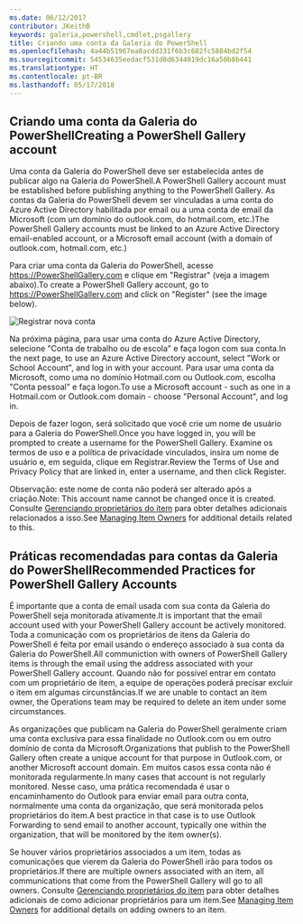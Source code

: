 ```yaml
---
ms.date: 06/12/2017
contributor: JKeithB
keywords: galeria,powershell,cmdlet,psgallery
title: Criando uma conta da Galeria do PowerShell
ms.openlocfilehash: 4a44b51967ea8acdd331f6b3c682fc5884bd2f54
ms.sourcegitcommit: 54534635eedacf531d8d6344019dc16a50b8b441
ms.translationtype: HT
ms.contentlocale: pt-BR
ms.lasthandoff: 05/17/2018
---
```

## <a name="creating-a-powershell-gallery-account"></a><span data-ttu-id="c5f27-103">Criando uma conta da Galeria do PowerShell</span><span class="sxs-lookup"><span data-stu-id="c5f27-103">Creating a PowerShell Gallery account</span></span>

<span data-ttu-id="c5f27-104">Uma conta da Galeria do PowerShell deve ser estabelecida antes de publicar algo na Galeria do PowerShell.</span><span class="sxs-lookup"><span data-stu-id="c5f27-104">A PowerShell Gallery account must be established before publishing anything to the PowerShell Gallery.</span></span>
<span data-ttu-id="c5f27-105">As contas da Galeria do PowerShell devem ser vinculadas a uma conta do Azure Active Directory habilitada por email ou a uma conta de email da Microsoft (com um domínio do outlook.com, do hotmail.com, etc.)</span><span class="sxs-lookup"><span data-stu-id="c5f27-105">The PowerShell Gallery accounts must be linked to an Azure Active Directory email-enabled account, or a Microsoft email account (with a domain of outlook.com, hotmail.com, etc.)</span></span>

<span data-ttu-id="c5f27-106">Para criar uma conta da Galeria do PowerShell, acesse https://PowerShellGallery.com e clique em "Registrar" (veja a imagem abaixo).</span><span class="sxs-lookup"><span data-stu-id="c5f27-106">To create a PowerShell Gallery account, go to https://PowerShellGallery.com and click on "Register" (see the image below).</span></span>

![Registrar nova conta](../../Images/CreatingAccount-Register.png)

<span data-ttu-id="c5f27-108">Na próxima página, para usar uma conta do Azure Active Directory, selecione "Conta de trabalho ou de escola" e faça logon com sua conta.</span><span class="sxs-lookup"><span data-stu-id="c5f27-108">In the next page, to use an Azure Active Directory account, select "Work or School Account", and log in with your account.</span></span>
<span data-ttu-id="c5f27-109">Para usar uma conta da Microsoft, como uma no domínio Hotmail.com ou Outlook.com, escolha "Conta pessoal" e faça logon.</span><span class="sxs-lookup"><span data-stu-id="c5f27-109">To use a Microsoft account - such as one in a Hotmail.com or Outlook.com domain - choose "Personal Account", and log in.</span></span>

<span data-ttu-id="c5f27-110">Depois de fazer logon, será solicitado que você crie um nome de usuário para a Galeria do PowerShell.</span><span class="sxs-lookup"><span data-stu-id="c5f27-110">Once you have logged in, you will be prompted to create a username for the PowerShell Gallery.</span></span>
<span data-ttu-id="c5f27-111">Examine os termos de uso e a política de privacidade vinculados, insira um nome de usuário e, em seguida, clique em Registrar.</span><span class="sxs-lookup"><span data-stu-id="c5f27-111">Review the Terms of Use and Privacy Policy that are linked in, enter a username, and then click Register.</span></span>

<span data-ttu-id="c5f27-112">Observação: este nome de conta não poderá ser alterado após a criação.</span><span class="sxs-lookup"><span data-stu-id="c5f27-112">Note: This account name cannot be changed once it is created.</span></span>
<span data-ttu-id="c5f27-113">Consulte [Gerenciando proprietários do item](https://msdn.microsoft.com/powershell/gallery/psgallery/managing-item-owners) para obter detalhes adicionais relacionados a isso.</span><span class="sxs-lookup"><span data-stu-id="c5f27-113">See [Managing Item Owners](https://msdn.microsoft.com/powershell/gallery/psgallery/managing-item-owners) for additional details related to this.</span></span>

## <a name="recommended-practices-for-powershell-gallery-accounts"></a><span data-ttu-id="c5f27-114">Práticas recomendadas para contas da Galeria do PowerShell</span><span class="sxs-lookup"><span data-stu-id="c5f27-114">Recommended Practices for PowerShell Gallery Accounts</span></span>

<span data-ttu-id="c5f27-115">É importante que a conta de email usada com sua conta da Galeria do PowerShell seja monitorada ativamente.</span><span class="sxs-lookup"><span data-stu-id="c5f27-115">It is important that the email account used with your PowerShell Gallery account be actively monitored.</span></span>
<span data-ttu-id="c5f27-116">Toda a comunicação com os proprietários de itens da Galeria do PowerShell é feita por email usando o endereço associado à sua conta da Galeria do PowerShell.</span><span class="sxs-lookup"><span data-stu-id="c5f27-116">All communiction with owners of PowerShell Gallery items is through the email using the address associated with your PowerShell Gallery account.</span></span>
<span data-ttu-id="c5f27-117">Quando não for possível entrar em contato com um proprietário de item, a equipe de operações poderá precisar excluir o item em algumas circunstâncias.</span><span class="sxs-lookup"><span data-stu-id="c5f27-117">If we are unable to contact an item owner, the Operations team may be required to delete an item under some circumstances.</span></span>

<span data-ttu-id="c5f27-118">As organizações que publicam na Galeria do PowerShell geralmente criam uma conta exclusiva para essa finalidade no Outlook.com ou em outro domínio de conta da Microsoft.</span><span class="sxs-lookup"><span data-stu-id="c5f27-118">Organizations that publish to the PowerShell Gallery often create a unique account for that purpose in Outlook.com, or another Microsoft account domain.</span></span>
<span data-ttu-id="c5f27-119">Em muitos casos essa conta não é monitorada regularmente.</span><span class="sxs-lookup"><span data-stu-id="c5f27-119">In many cases that account is not regularly monitored.</span></span>
<span data-ttu-id="c5f27-120">Nesse caso, uma prática recomendada é usar o encaminhamento do Outlook para enviar email para outra conta, normalmente uma conta da organização, que será monitorada pelos proprietários do item.</span><span class="sxs-lookup"><span data-stu-id="c5f27-120">A best practice in that case is to use Outlook Forwarding to send email to another account, typically one within the organization, that will be monitored by the item owner(s).</span></span>

<span data-ttu-id="c5f27-121">Se houver vários proprietários associados a um item, todas as comunicações que vierem da Galeria do PowerShell irão para todos os proprietários.</span><span class="sxs-lookup"><span data-stu-id="c5f27-121">If there are multiple owners associated with an item, all communications that come from the PowerShell Gallery will go to all owners.</span></span>
<span data-ttu-id="c5f27-122">Consulte [Gerenciando proprietários do item](https://msdn.microsoft.com/powershell/gallery/psgallery/managing-item-owners) para obter detalhes adicionais de como adicionar proprietários para um item.</span><span class="sxs-lookup"><span data-stu-id="c5f27-122">See [Managing Item Owners](https://msdn.microsoft.com/powershell/gallery/psgallery/managing-item-owners) for additional details on adding owners to an item.</span></span>